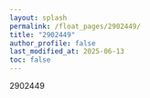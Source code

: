 ```yaml
---
layout: splash
permalink: /float_pages/2902449/
title: "2902449"
author_profile: false
last_modified_at: 2025-06-13
toc: false
---
```

 
2902449
